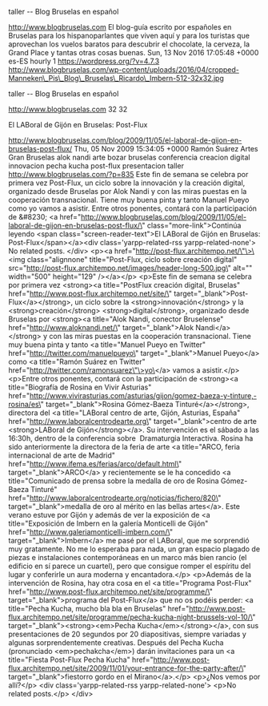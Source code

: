 taller -- Blog Bruselas en español

http://www.blogbruselas.com El blog-guía escrito por españoles en
Bruselas para los hispanoparlantes que viven aquí y para los turistas
que aprovechan los vuelos baratos para descubrir el chocolate, la
cerveza, la Grand Place y tantas otras cosas buenas. Sun, 13 Nov 2016
17:05:48 +0000 es-ES hourly 1 https://wordpress.org/?v=4.7.3
http://www.blogbruselas.com/wp-content/uploads/2016/04/cropped-Manneken\_Pis\_Blog\_Bruselas\_Ricardo\_Imbern-512-32x32.jpg

taller -- Blog Bruselas en español

http://www.blogbruselas.com 32 32

El LABoral de Gijón en Bruselas: Post-Flux

http://www.blogbruselas.com/blog/2009/11/05/el-laboral-de-gijon-en-bruselas-post-flux/
Thu, 05 Nov 2009 15:34:05 +0000 Ramón Suárez Artes Gran Bruselas alok
nandi arte bozar bruselas conferencia creacion digital innovacion pecha
kucha post-flux presentacion taller http://www.blogbruselas.com/?p=835
Este fin de semana se celebra por primera vez Post-Flux, un ciclo sobre
la innovación y la creación digital, organizado desde Bruselas por Alok
Nandi y con las miras puestas en la cooperación transnacional. Tiene muy
buena pinta y tanto Manuel Pueyo como yo vamos a asistir. Entre otros
ponentes, contará con la participación de &\#8230; \<a
href=\"http://www.blogbruselas.com/blog/2009/11/05/el-laboral-de-gijon-en-bruselas-post-flux/\"
class=\"more-link\"\>Continúa leyendo \<span
class=\"screen-reader-text\"\>El LABoral de Gijón en Bruselas:
Post-Flux\</span\>\</a\>\<div class=\'yarpp-related-rss
yarpp-related-none\'\> No related posts. \</div\> \<p\>\<a
href=\"http://post-flux.architempo.net/\"\>\<img class=\"alignnone\"
title=\"Post-Flux, ciclo sobre creación digital\"
src=\"http://post-flux.architempo.net/images/header-long-500.jpg\"
alt=\"\" width=\"500\" height=\"129\" /\>\</a\>\</p\> \<p\>Este fin de
semana se celebra por primera vez \<strong\>\<a title=\"PostFlux
creación digital, Bruselas\"
href=\"http://www.post-flux.architempo.net/site/\"
target=\"\_blank\"\>Post-Flux\</a\>\</strong\>, un ciclo sobre la
\<strong\>innovación\</strong\> y la \<strong\>creación\</strong\>
\<strong\>digital\</strong\>, organizado desde Bruselas por
\<strong\>\<a title=\"Alok Nandi, conector Bruselense\"
href=\"http://www.aloknandi.net/\" target=\"\_blank\"\>Alok
Nandi\</a\>\</strong\> y con las miras puestas en la cooperación
transnacional. Tiene muy buena pinta y tanto \<a title=\"Manuel Pueyo en
Twitter\" href=\"http://twitter.com/manuelpueyo\"
target=\"\_blank\"\>Manuel Pueyo\</a\> como \<a title=\"Ramón Suárez en
Twitter\" href=\"http://twitter.com/ramonsuarez\"\>yo\</a\> vamos a
asistir.\</p\> \<p\>Entre otros ponentes, contará con la participación
de \<strong\>\<a title=\"Biografía de Rosina en Vivir Asturias\"
href=\"http://www.vivirasturias.com/asturias/gijon/gomez-baeza-y-tinture,-rosina/es\"
target=\"\_blank\"\>Rosina Gómez-Baeza Tinturé\</a\>\</strong\>,
directora del \<a title=\"LABoral centro de arte, Gijón, Asturias,
España\" href=\"http://www.laboralcentrodearte.org\"
target=\"\_blank\"\>centro de arte \<strong\>LABoral de
Gijón\</strong\>\</a\>. Su intervención es el sábado a las 16:30h,
dentro de la conferencia sobre  Dramaturgia Interactiva. Rosina ha sido
anteriormente la directora de la feria de arte \<a title=\"ARCO, feria
internacional de arte de Madrid\"
href=\"http://www.ifema.es/ferias/arco/default.html\"
target=\"\_blank\"\>ARCO\</a\> y recientemente se le ha concedido \<a
title=\"Comunicado de prensa sobre la medalla de oro de Rosina
Gómez-Baeza Tinturé\"
href=\"http://www.laboralcentrodearte.org/noticias/fichero/820\"
target=\"\_blank\"\>medalla de oro al mérito en las bellas artes\</a\>.
Este verano estuve por Gijón y además de ver la exposición de \<a
title=\"Exposición de Imbern en la galería Monticelli de Gijón\"
href=\"http://www.galeriamonticelli-imbern.com/\"
target=\"\_blank\"\>Imbern\</a\> me pasé por el LABoral, que me
sorprendió muy gratamente. No me lo esperaba para nada, un gran espacio
plagado de piezas e instalaciones contemporáneas en un marco más bien
rancio (el edificio en sí parece un cuartel), pero que consigue romper
el espíritu del lugar y conferirle un aura moderna y encantadora.\</p\>
\<p\>Además de la intervención de Rosina, hay otra cosa en el \<a
title=\"Programa Post-Flux\"
href=\"http://www.post-flux.architempo.net/site/programme/\"
target=\"\_blank\"\>programa del Post-Flux\</a\> que no os podéis
perder: \<a title=\"Pecha Kucha, mucho bla bla en Bruselas\"
href=\"http://www.post-flux.architempo.net/site/programme/pecha-kucha-night-brussels-vol-10/\"
target=\"\_blank\"\>\<strong\>\<em\>Pecha Kucha\</em\>\</strong\>\</a\>,
con sus presentaciones de 20 segundos por 20 diapositivas, siempre
variadas y algunas sorprendentemente creativas. Después del Pecha Kucha
(pronunciado \<em\>pechakcha\</em\>) darán invitaciones para un \<a
title=\"Fiesta Post-Flux Pecha Kucha\"
href=\"http://www.post-flux.architempo.net/site/2009/11/01/your-entrance-for-the-party-after/\"
target=\"\_blank\"\>fiestorro gordo en el Mirano\</a\>.\</p\> \<p\>¿Nos
vemos por allí?\</p\> \<div class=\'yarpp-related-rss
yarpp-related-none\'\> \<p\>No related posts.\</p\> \</div\>

